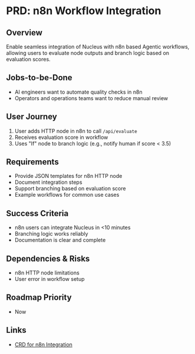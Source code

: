 # PRD: n8n Workflow Integration

## Overview
Enable seamless integration of Nucleus with n8n based Agentic workflows, allowing users to evaluate node outputs and branch logic based on evaluation scores.

## Jobs-to-be-Done
- AI engineers want to automate quality checks in n8n
- Operators and operations teams want to reduce manual review

## User Journey
1. User adds HTTP node in n8n to call `/api/evaluate`
2. Receives evaluation score in workflow
3. Uses "If" node to branch logic (e.g., notify human if score < 3.5)

## Requirements
- Provide JSON templates for n8n HTTP node
- Document integration steps
- Support branching based on evaluation score
- Example workflows for common use cases

## Success Criteria
- n8n users can integrate Nucleus in <10 minutes
- Branching logic works reliably
- Documentation is clear and complete

## Dependencies & Risks
- n8n HTTP node limitations
- User error in workflow setup

## Roadmap Priority
- Now

## Links
- [CRD for n8n Integration](../change-requests/CRD-n8n-integration.md) 